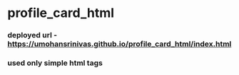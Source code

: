 # profile_card_html
### deployed url - https://umohansrinivas.github.io/profile_card_html/index.html
### used only simple html tags
